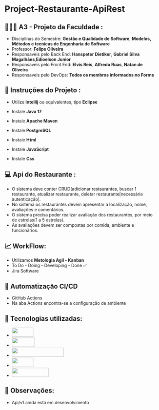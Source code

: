 # Project-Restaurante-ApiRest

## 👨🏽‍🎓 A3 - Projeto da Faculdade :
-  Disciplinas do Semestre: **Gestão e Qualidade de Software**, **Modelos, Métodos e tecnicas de Engenharia de Software**
-  Professor: **Felipe Oliveira**
-  Responsaveis pelo Back End: **Hanspeter Dietiker**, **Gabriel Silva Magalhães**,**Edioelson Junior**
-  Responsaveis pelo Front End: **Elvis Reis**, **Alfredo Ruas**, **Natan de Oliveira**
-  Responsaveis pelo DevOps:  **Todos os membros informados no Forms**
## 📂 Instruções do Projeto :
- Utilize **Intellij** ou equivalentes, tipo **Eclipse**
- Instale **Java 17**
- Instale **Apache Maven**
- Instale **PostgreSQL**

- Instale **Html**
- Instale **JavaScript**
- Instale **Css**

## 💻 Api do Restaurante :
- O sistema deve conter CRUD(adicionar restaurantes, buscar 1 restaurante,
atualizar restaurante, deletar restaurante[necessária autenticação].
- No sistema os restaurantes devem apresentar a localização, nome,
avaliações e comentários.
- O sistema precisa poder realizar avaliação dos restaurantes, por meio de
estrelas(1 a 5 estrelas).
- As avaliações devem ser compostas por comida, ambiente e funcionários.
  

## 📈 WorkFlow:
- Utilizamos **Metologia Agil - Kanban**
- To Do - Doing - Developing - Done ✅
- Jira Software

## 🔄 Automatização CI/CD
- GitHub Actions
- Na aba Actions encontra-se a configuração de ambiente

## 🔧 Tecnologias utilizadas: 
-  <img width="70" height="30" src="https://img.shields.io/badge/Java-ED8B00?style=for-the-badge&logo=openjdk&logoColor=white" />
-  <img width="75" height="30" src="https://img.shields.io/badge/Spring-6DB33F?style=for-the-badge&logo=spring&logoColor=white"/>
-  <img width="170" height="30" src="https://img.shields.io/badge/PostgreSQL-316192?style=for-the-badge&logo=postgresql&logoColor=white"/>
-  <img width="70" height="30" src="https://img.shields.io/badge/Jira-0052CC?style=for-the-badge&logo=Jira&logoColor=white"/>
-  <img width="120" height="30" src="https://img.shields.io/badge/GitHub_Actions-2088FF?style=for-the-badge&logo=github-actions&logoColor=white"/>

##  🫸 Observações:
- Api/v1 ainda está em desenvolvimento
